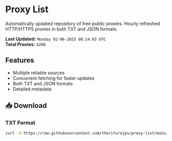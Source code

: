 # Proxy List

Automatically updated repository of free public proxies. Hourly refreshed HTTP/HTTPS proxies in both TXT and JSON formats.

**Last Updated:** `Monday 02-06-2025 08:14:03 UTC`  
**Total Proxies:** `4200`

## Features
- Multiple reliable sources
- Concurrent fetching for faster updates
- Both TXT and JSON formats
- Detailed metadata

## 📥 Download

### TXT Format
```bash
curl -O https://raw.githubusercontent.com/theriturajps/proxy-list/main/proxies.txt